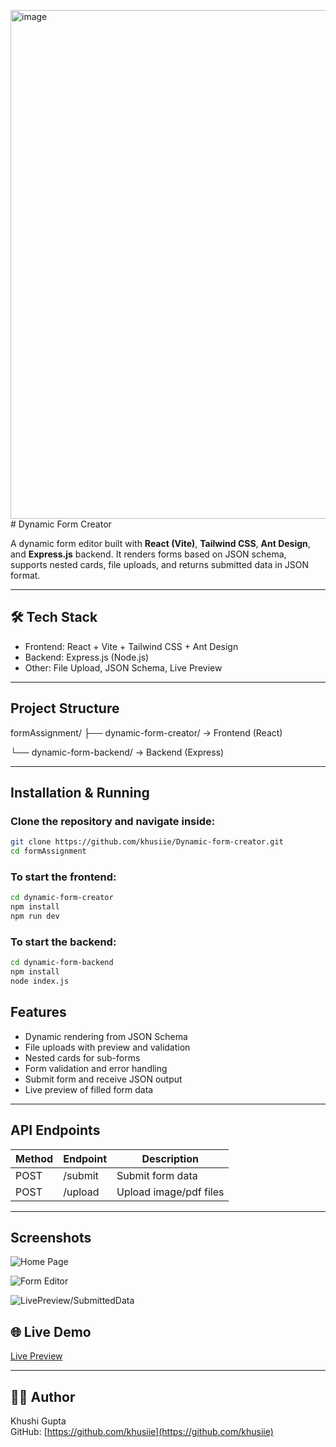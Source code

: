 <img width="1448" height="814" alt="image" src="https://github.com/user-attachments/assets/a30dbdf2-6c59-4d2a-be62-ed9c16466739" /># Dynamic Form Creator

A dynamic form editor built with **React (Vite)**, **Tailwind CSS**, **Ant Design**, and **Express.js** backend. It renders forms based on JSON schema, supports nested cards, file uploads, and returns submitted data in JSON format.

---

## 🛠 Tech Stack

- Frontend: React + Vite + Tailwind CSS + Ant Design  
- Backend: Express.js (Node.js)  
- Other: File Upload, JSON Schema, Live Preview

---

## Project Structure

formAssignment/
├── dynamic-form-creator/ → Frontend (React)

└── dynamic-form-backend/ → Backend (Express)


---

## Installation & Running

### Clone the repository and navigate inside:

```bash
git clone https://github.com/khusiie/Dynamic-form-creator.git
cd formAssignment
```
### To start the frontend:

```bash
cd dynamic-form-creator
npm install
npm run dev
```
### To start the backend:


```bash
cd dynamic-form-backend
npm install
node index.js
```

## Features

- Dynamic rendering from JSON Schema  
- File uploads with preview and validation  
- Nested cards for sub-forms  
- Form validation and error handling  
- Submit form and receive JSON output  
- Live preview of filled form data  

---

## API Endpoints

| Method | Endpoint | Description          |
|--------|----------|----------------------|
| POST   | /submit  | Submit form data     |
| POST   | /upload  | Upload image/pdf files|

---

## Screenshots

![Home Page](<img width="1225" height="663" alt="image" src="https://github.com/user-attachments/assets/c5af12d8-729d-45db-b490-dc372b5901f5" />
)

![Form Editor](<img width="1491" height="858" alt="image" src="https://github.com/user-attachments/assets/f12f29e5-91a9-4027-b362-6d978c4d1af0" />
)

![LivePreview/SubmittedData](<img width="1448" height="814" alt="image" src="https://github.com/user-attachments/assets/d24703ff-eaf7-4fe9-96bf-373be1228f3c" />
)



## 🌐 Live Demo

[Live Preview](https://dynamic-form-creator-xcd7.vercel.app/)

---



## 👩‍💻 Author

Khushi Gupta  
GitHub: [https://github.com/khusiie](https://github.com/khusiie)
